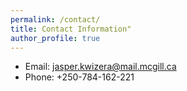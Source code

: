 ```yaml
---
permalink: /contact/
title: Contact Information"
author_profile: true
---
```

<!-- ## Office Location & Contact Info -->
* Email: jasper.kwizera@mail.mcgill.ca
* Phone: +250-784-162-221
